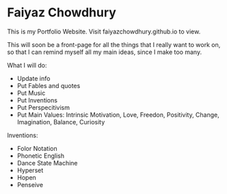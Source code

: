 # Faiyaz Chowdhury
This is my Portfolio Website.
Visit faiyazchowdhury.github.io to view.


This will soon be a front-page for all the things that I really want to work on, so that I can remind myself all my main ideas, since I make too many.

What I will do:
- Update info
- Put Fables and quotes
- Put Music
- Put Inventions
- Put Perspecitivism
- Put Main Values: Intrinsic Motivation, Love, Freedon, Positivity, Change, Imagination, Balance, Curiosity

Inventions:
- Folor Notation
- Phonetic English
- Dance State Machine
- Hyperset
- Hopen
- Penseive
